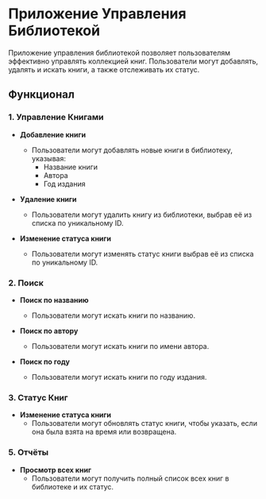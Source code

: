 # Приложение Управления Библиотекой

Приложение управления библиотекой позволяет пользователям эффективно управлять коллекцией книг. Пользователи могут добавлять, удалять и искать книги, а также отслеживать их статус.

## Функционал

### 1. Управление Книгами

- **Добавление книги**
  - Пользователи могут добавлять новые книги в библиотеку, указывая:
    - Название книги
    - Автора
    - Год издания
  
- **Удаление книги**
  - Пользователи могут удалить книгу из библиотеки, выбрав её из списка по уникальному ID.

- **Изменение статуса книги**
  - Пользователи могут изменять статус книги выбрав её из списка по уникальному ID.

### 2. Поиск

- **Поиск по названию**
  - Пользователи могут искать книги по названию.
  
- **Поиск по автору**
  - Пользователи могут искать книги по имени автора.

- **Поиск по году**
  - Пользователи могут искать книги по году издания.

### 3. Статус Книг
 
- **Изменение статуса книги**
  - Пользователи могут обновлять статус книги, чтобы указать, если она была взята на время или возвращена.

### 5. Отчёты

- **Просмотр всех книг**
  - Пользователи могут получить полный список всех книг в библиотеке и их статус.
  